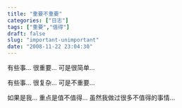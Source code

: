 ```yaml
---
title: "重要不重要"
categories: ["日志"]
tags: ["重要","值得"]
draft: false
slug: "important-unimportant"
date: "2008-11-22 23:04:30"
---
```


有些事...
很重要...
可是很简单...
 
有些事...
很复杂...
可是不重要...
 
如果是我...
重点是值不值得...
虽然我做过很多不值得的事情...

